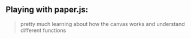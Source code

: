 
## Playing with paper.js:

> pretty much learning about how the canvas works and understand different functions
